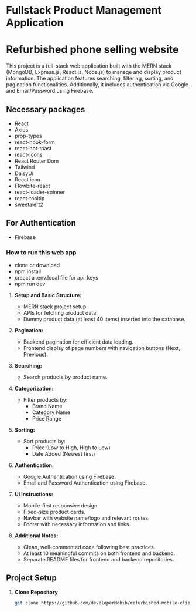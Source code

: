 # Fullstack Product Management Application

# Refurbished phone selling website
This project is a full-stack web application built with the MERN stack (MongoDB, Express.js, React.js, Node.js) to manage and display product information. The application features searching, filtering, sorting, and pagination functionalities. Additionally, it includes authentication via Google and Email/Password using Firebase.


## Necessary packages 
- React
- Axios
- prop-types
- react-hook-form
- react-hot-toast
- react-icons
- React Router Dom
- Tailwind 
- DaisyUi
- React icon
- Flowbite-react
- react-loader-spinner
- react-tooltip
- sweetalert2

## For Authentication
- Firebase

### How to run this web app
- clone or download
- npm install
- creact a .env.local file for api_keys
- npm run dev



1. **Setup and Basic Structure:**
   - MERN stack project setup.
   - APIs for fetching product data.
   - Dummy product data (at least 40 items) inserted into the database.

2. **Pagination:**
   - Backend pagination for efficient data loading.
   - Frontend display of page numbers with navigation buttons (Next, Previous).

3. **Searching:**
   - Search products by product name.

4. **Categorization:**
   - Filter products by:
     - Brand Name
     - Category Name
     - Price Range

5. **Sorting:**
   - Sort products by:
     - Price (Low to High, High to Low)
     - Date Added (Newest first)

6. **Authentication:**
   - Google Authentication using Firebase.
   - Email and Password Authentication using Firebase.

7. **UI Instructions:**
   - Mobile-first responsive design.
   - Fixed-size product cards.
   - Navbar with website name/logo and relevant routes.
   - Footer with necessary information and links.

8. **Additional Notes:**
   - Clean, well-commented code following best practices.
   - At least 10 meaningful commits on both frontend and backend.
   - Separate README files for frontend and backend repositories.

## Project Setup

1. **Clone Repository**

   ```bash
   git clone https://github.com/developerMohib/refurbished-mobile-client.git